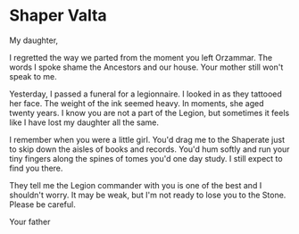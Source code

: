 <h1 class="title-sm">Shaper Valta</h1>
<p>My daughter,</p>

<p>I regretted the way we parted from the moment you left Orzammar. The words I spoke shame the Ancestors and our house. Your mother still won't speak to me.</p>

<p>Yesterday, I passed a funeral for a legionnaire. I looked in as they tattooed her face. The weight of the ink seemed heavy. In moments, she aged twenty years. I know you are not a part of the Legion, but sometimes it feels like I have lost my daughter all the same.</p>

<p>I remember when you were a little girl. You'd drag me to the Shaperate just to skip down the aisles of books and records. You'd hum softly and run your tiny fingers along the spines of tomes you'd one day study. I still expect to find you there.</p>

<p>They tell me the Legion commander with you is one of the best and I shouldn't worry. It may be weak, but I'm not ready to lose you to the Stone. Please be careful.</p>

<p>Your father</p>


